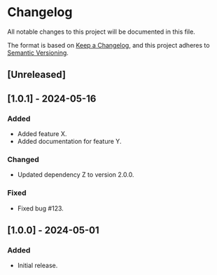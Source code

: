 # Changelog

All notable changes to this project will be documented in this file.

The format is based on [Keep a Changelog](https://keepachangelog.com/en/1.0.0/),
and this project adheres to [Semantic Versioning](https://semver.org/spec/v2.0.0.html).

## [Unreleased]

## [1.0.1] - 2024-05-16
### Added
- Added feature X.
- Added documentation for feature Y.

### Changed
- Updated dependency Z to version 2.0.0.

### Fixed
- Fixed bug #123.

## [1.0.0] - 2024-05-01
### Added
- Initial release.

